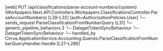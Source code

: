 [web] PUT /api/classifications/parse-account-numbers/{system}  (Workpapers.Next.API.Controllers.Workpapers.ClassificationsController.ParseAccountNumbers)  [L28–L32] [auth=AuthorizationPolicies.User]
  └─ sends_request ParseClassificationFromNumberQuery [L31]
    └─ generic_pipeline_behaviors 2
      └─ DatagetTokenSyncBehaviour
      └─ DatagetTokenSyncBehaviour
    └─ handled_by Cirrus.ApplicationService.Accounting.Queries.ParseClassificationFromNumberQueryHandler.Handle [L27–L286]

